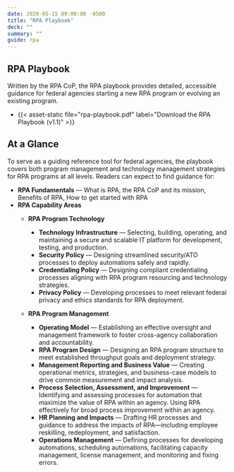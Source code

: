 ```yaml
---
date: 2020-05-15 09:00:00 -0500
title: "RPA Playbook"
deck: ""
summary: ""
guide: rpa
---
```

## RPA Playbook

Written by the RPA CoP, the RPA playbook provides detailed, accessible guidance for federal agencies starting a new RPA program or evolving an existing program.

* {{< asset-static file="rpa-playbook.pdf" label="Download the RPA Playbook (v1.1)" >}}



## At a Glance  
To serve as a guiding reference tool for federal agencies, the playbook covers both program management and technology management strategies for RPA programs at all levels.  Readers can expect to find guidance for:

- **RPA Fundamentals**  &mdash; What is RPA, the RPA CoP and its mission, Benefits of RPA, How to get started with RPA
- **RPA Capability Areas**
  - **RPA Program Technology** 
      -   **Technology Infrastructure** &mdash; Selecting, building, operating, and maintaining a secure and scalable IT platform for development, testing, and production.
      -   **Security Policy** &mdash; Designing streamlined security/ATO processes to deploy automations safely and rapidly.
      -   **Credentialing Policy** &mdash; Designing compliant credentialing processes aligning with RPA program resourcing and technology strategies.
      -   **Privacy Policy** &mdash; Developing processes to meet relevant federal privacy and ethics standards for RPA deployment.
    

  - **RPA Program Management**
      -   **Operating Model** &mdash; Establishing an effective oversight and management framework to foster cross-agency collaboration and accountability.
      -   **RPA Program Design** &mdash; Designing an RPA program structure to meet established throughput goals and deployment strategy.
      -   **Management Reporting and Business Value** &mdash; Creating operational metrics, strategies, and business-case models to drive common measurement and impact analysis.
      -   **Process Selection, Assessment, and Improvement** &mdash; Identifying and assessing processes for automation that maximize the value of RPA within an agency. Using RPA effectively for broad process improvement within an agency.
      -   **HR Planning and Impacts** &mdash; Drafting HR processes and guidance to address the impacts of RPA—including employee reskilling, redeployment, and satisfaction.
      -  **Operations Management** &mdash; Defining processes for developing automations, scheduling automations, facilitating capacity management, license management, and monitoring and fixing errors.
